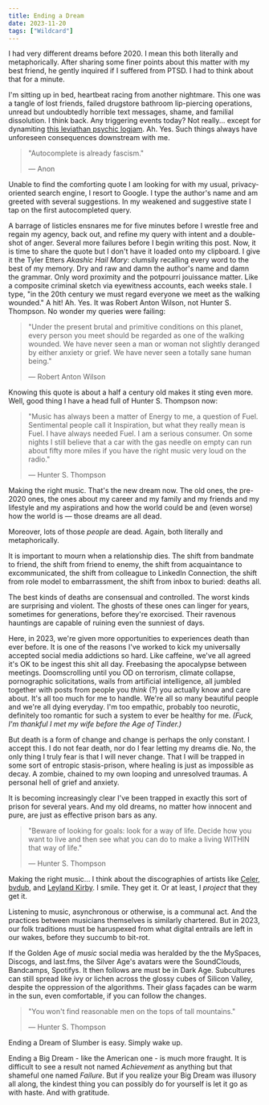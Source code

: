 ```yaml
---
title: Ending a Dream
date: 2023-11-20
tags: ["Wildcard"]
---
```


I had very different dreams before 2020. I mean this both literally and metaphorically. After sharing some finer points about this matter with my best friend, he gently inquired if I suffered from PTSD. I had to think about that for a minute.<!--x-->

I'm sitting up in bed, heartbeat racing from another nightmare. This one was a tangle of lost friends, failed drugstore bathroom lip-piercing operations, unread but undoubtedly horrible text messages, shame, and familial dissolution. I think back. Any triggering events today? Not really... except for dynamiting [this leviathan psychic logjam](/2023/11/19/ending-a-game/). Ah. Yes. Such things always have unforeseen consequences downstream with me.

> "Autocomplete is already fascism."
>
> — Anon

Unable to find the comforting quote I am looking for with my usual, privacy-oriented search engine, I resort to Google. I type the author's name and am greeted with several suggestions. In my weakened and suggestive state I tap on the first autocompleted query.

A barrage of listicles ensnares me for five minutes before I wrestle free and regain my agency, back out, and refine my query with intent and a double-shot of anger. Several more failures before I begin writing this post. Now, it is time to share the quote but I don't have it loaded onto my clipboard. I give it the Tyler Etters _Akashic Hail Mary_: clumsily recalling every word to the best of my memory. Dry and raw and damn the author's name and damn the grammar. Only word proximity and the potpourri jouissance matter. Like a composite criminal sketch via eyewitness accounts, each weeks stale. I type, "in the 20th century we must regard everyone we meet as the walking wounded." A hit! Ah. Yes. It was Robert Anton Wilson, not Hunter S. Thompson. No wonder my queries were failing:

> "Under the present brutal and primitive conditions on this planet, every person you meet should be regarded as one of the walking wounded. We have never seen a man or woman not slightly deranged by either anxiety or grief. We have never seen a totally sane human being."
>
> — Robert Anton Wilson

Knowing this quote is about a half a century old makes it sting even more. Well, good thing I have a head full of Hunter S. Thompson now:

> "Music has always been a matter of Energy to me, a question of Fuel. Sentimental people call it Inspiration, but what they really mean is Fuel. I have always needed Fuel. I am a serious consumer. On some nights I still believe that a car with the gas needle on empty can run about fifty more miles if you have the right music very loud on the radio."
>
> — Hunter S. Thompson

Making the right music. That's the new dream now. The old ones, the pre-2020 ones, the ones about my career and my family and my friends and my lifestyle and my aspirations and how the world could be and (even worse) how the world is — those dreams are all dead.

Moreover, lots of those _people_ are dead. Again, both literally and metaphorically.

It is important to mourn when a relationship dies. The shift from bandmate to friend, the shift from friend to enemy, the shift from acquaintance to excommunicated, the shift from colleague to LinkedIn Connection, the shift from role model to embarrassment, the shift from inbox to buried: deaths all.

The best kinds of deaths are consensual and controlled. The worst kinds are surprising and violent. The ghosts of these ones can linger for years, sometimes for generations, before they're exorcised. Their ravenous hauntings are capable of ruining even the sunniest of days.

Here, in 2023, we're given more opportunities to experiences death than ever before. It is one of the reasons I've worked to kick my universally accepted social media addictions so hard. Like caffeine, we've all agreed it's OK to be ingest this shit all day. Freebasing the apocalypse between meetings. Doomscrolling until you OD on terrorism, climate collapse, pornographic solicitations, wails from artificial intelligence, all jumbled together with posts from people you _think_ (?) you actually know and care about. It's all too much for me to handle. We're all so many beautiful people and we're all dying everyday. I'm too empathic, probably too neurotic, definitely too romantic for such a system to ever be healthy for me. _(Fuck, I'm thankful I met my wife before the Age of Tinder.)_

But death is a form of change and change is perhaps the only constant. I accept this. I do not fear death, nor do I fear letting my dreams die. No, the only thing I truly fear is that I will never change. That I will be trapped in some sort of entropic stasis-prison, where healing is just as impossible as decay. A zombie, chained to my own looping and unresolved traumas. A personal hell of grief and anxiety.

It is becoming increasingly clear I've been trapped in exactly this sort of prison for several years. And my old dreams, no matter how innocent and pure, are just as effective prison bars as any.

> "Beware of looking for goals: look for a way of life. Decide how you want to live and then see what you can do to make a living WITHIN that way of life."
>
> — Hunter S. Thompson

Making the right music... I think about the discographies of artists like [Celer](https://celer.bandcamp.com/), [bvdub](https://bvdub.bandcamp.com/), and [Leyland Kirby](https://haftw.bandcamp.com/). I smile. They get it. Or at least, I _project_ that they get it.

Listening to music, asynchronous or otherwise, is a communal act. And the practices between musicians themselves is similarly chartered. But in 2023, our folk traditions must be haruspexed from what digital entrails are left in our wakes, before they succumb to bit-rot.

If the Golden Age of _music_ social media was heralded by the the MySpaces, Discogs, and last.fms, the Silver Age's avatars were the SoundClouds, Bandcamps, Spotifys. It then follows are must be in Dark Age. Subcultures can still spread like ivy or lichen across the glossy cubes of Silicon Valley, despite the oppression of the algorithms. Their glass façades can be warm in the sun, even comfortable, if you can follow the changes.

> "You won't find reasonable men on the tops of tall mountains."
>
> — Hunter S. Thompson

Ending a Dream of Slumber is easy. Simply wake up.

Ending a Big Dream - like the American one - is much more fraught. It is difficult to see a result not named _Achievement_ as anything but that shameful one named _Failure_. But if you realize your Big Dream was illusory all along, the kindest thing you can possibly do for yourself is let it go as with haste. And with gratitude.
